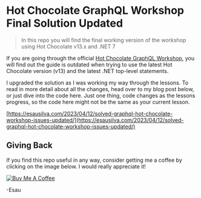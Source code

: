 # Hot Chocolate GraphQL Workshop Final Solution Updated

> In this repo you will find the final working version of the workshop using Hot Chocolate v13.x and .NET 7

If you are going through the official [Hot Chocolate GraphQL Workshop](https://github.com/ChilliCream/graphql-workshop), you will find out the guide is outdated when trying to use the latest Hot Chocolate version (v13) and the latest .NET top-level statements.

I upgraded the solution as I was working my way through the lessons. To read in more detail about all the changes, head over to my blog post below, or just dive into the code here. Just one thing, code changes as the lessons progress, so the code here might not be the same as your current lesson.

[https://esausilva.com/2023/04/12/solved-graphql-hot-chocolate-workshop-issues-updated/](https://esausilva.com/2023/04/12/solved-graphql-hot-chocolate-workshop-issues-updated/)

## Giving Back

If you find this repo useful in any way, consider getting me a coffee by clicking on the image below. I would really appreciate it!

[![Buy Me A Coffee](https://www.buymeacoffee.com/assets/img/custom_images/black_img.png)](https://www.buymeacoffee.com/esausilva)

-Esau
